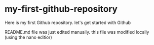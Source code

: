 # my-first-github-repository
Here is my first Github repository. let's get started with Github

README.md file was just edited manually. this file was modified locally (using the nano editior) 
